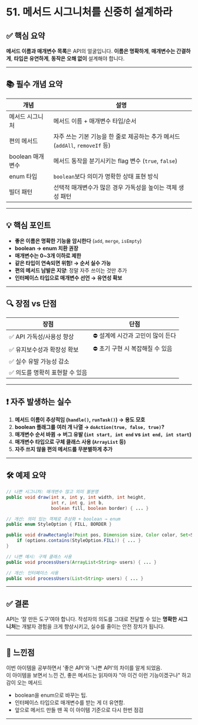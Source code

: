 # 51. 메서드 시그니처를 신중히 설계하라

## ✅ 핵심 요약

**메서드 이름과 매개변수 목록**은 API의 얼굴입니다. **이름은 명확하게**, **매개변수는 간결하게**, **타입은 유연하게**, **동작은 오해 없이** 설계해야 합니다.

***

## 📚 필수 개념 요약

| 개념           | 설명                                                     |
| ------------ | ------------------------------------------------------ |
| 메서드 시그니처     | 메서드 이름 + 매개변수 타입/순서                                    |
| 편의 메서드       | 자주 쓰는 기본 기능을 한 줄로 제공하는 추가 메서드 (`addAll`, `removeIf` 등) |
| boolean 매개변수 | 메서드 동작을 분기시키는 flag 변수 (`true`, `false`)                |
| enum 타입      | `boolean`보다 의미가 명확한 상태 표현 방식                           |
| 빌더 패턴        | 선택적 매개변수가 많은 경우 가독성을 높이는 객체 생성 패턴                      |

***

## 💡 핵심 포인트

* **좋은 이름은 명확한 기능을 암시한다** (`add`, `merge`, `isEmpty`)
* **boolean → enum 치환 권장**
* **매개변수는 0\~3개 이하로 제한**
* **같은 타입이 연속되면 위험! → 순서 실수 가능**
* **편의 메서드 남발은 지양**: 정말 자주 쓰이는 것만 추가
* **인터페이스 타입으로 매개변수 선언 → 유연성 확보**

***

## 🔍 장점 vs 단점

| 장점                 | 단점                  |
| ------------------ | ------------------- |
| ✅ API 가독성/사용성 향상   | ⛔ 설계에 시간과 고민이 많이 든다 |
| ✅ 유지보수성과 확장성 확보    | ⛔ 초기 구현 시 복잡해질 수 있음 |
| ✅ 실수 유발 가능성 감소     |                     |
| ✅ 의도를 명확히 표현할 수 있음 |                     |

***

## ❗ 자주 발생하는 실수

1. **메서드 이름이 추상적임 (`handle()`, `runTask()`) → 용도 모호**
2. **boolean 플래그를 여러 개 나열 → `doAction(true, false, true)`?**
3. **매개변수 순서 바뀜 → 버그 유발 (`int start, int end` vs `int end, int start`)**
4. **매개변수 타입으로 구체 클래스 사용 (`ArrayList` 등)**
5. **자주 쓰지 않을 편의 메서드를 무분별하게 추가**

***

## 🛠️ 예제 요약

```java
// 나쁜 시그니처: 매개변수 많고 의미 불분명
public void draw(int x, int y, int width, int height,
                 int r, int g, int b,
                 boolean fill, boolean border) { ... }

// 개선: 의미 있는 객체로 추상화 + boolean → enum
public enum StyleOption { FILL, BORDER }

public void drawRectangle(Point pos, Dimension size, Color color, Set<StyleOption> options) {
    if (options.contains(StyleOption.FILL)) { ... }
}
```

```java
// 나쁜 예시: 구체 클래스 사용
public void processUsers(ArrayList<String> users) { ... }

// 개선: 인터페이스 사용
public void processUsers(List<String> users) { ... }
```

***

## ✅ 결론

API는 ‘잘 만든 도구’여야 합니다. 작성자의 의도를 그대로 전달할 수 있는 **명확한 시그니처**는 개발자 경험을 크게 향상시키고, 실수를 줄이는 안전 장치가 됩니다.

***

## 🎯 느낀점

이번 아이템을 공부하면서 '좋은 API'와 '나쁜 API'의 차이를 알게 되었음.\
이 아이템을 보면서 느낀 건, 좋은 메서드는 읽자마자 "아 이건 이런 기능이겠구나" 하고 감이 오는 메서드

* boolean을 enum으로 바꾸는 팁.
* 인터페이스 타입으로 매개변수를 받는 게 더 유연함.
* 앞으로 메서드 만들 땐 꼭 이 아이템 기준으로 다시 한번 점검

***
